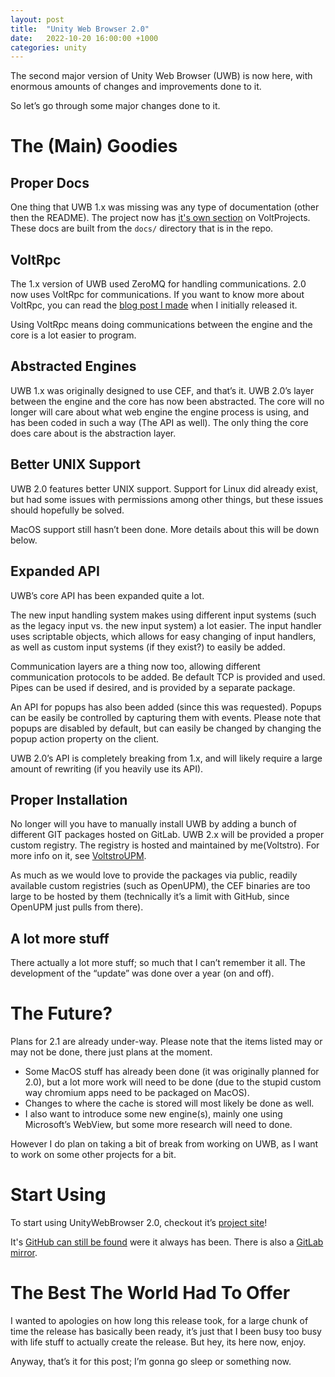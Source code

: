```yaml
---
layout: post
title:  "Unity Web Browser 2.0"
date:   2022-10-20 16:00:00 +1000
categories: unity
---
```


The second major version of Unity Web Browser (UWB) is now here, with
enormous amounts of changes and improvements done to it.

So let’s go through some major changes done to it.

# The (Main) Goodies

## Proper Docs

One thing that UWB 1.x was missing was any type of documentation (other then the README). The project now has [it's own section](https://projects.voltstro.dev/UnityWebBrowser/) on VoltProjects. These docs are built from the `docs/` directory that is in the repo.

## VoltRpc

The 1.x version of UWB used ZeroMQ for handling communications. 2.0 now uses VoltRpc for communications. If you want to know more about VoltRpc, you can read the [blog post I made](https://voltstro.dev/blog/2021/08/03/introducing-voltrpc) when I initially released it.

Using VoltRpc means doing communications between the engine and the core is a lot easier to program.

## Abstracted Engines

UWB 1.x was originally designed to use CEF, and that’s it. UWB 2.0’s layer between the engine and the core has now been abstracted. The core will no longer will care about what web engine the engine process is using, and has been coded in such a way (The API as well). The only thing the core does care about is the abstraction layer.

## Better UNIX Support

UWB 2.0 features better UNIX support. Support for Linux did already exist, but had some issues with permissions among other things, but these issues should hopefully be solved.

MacOS support still hasn’t been done. More details about this will be down below.

## Expanded API

UWB’s core API has been expanded quite a lot.

The new input handling system makes using different input systems (such as the legacy input vs. the new input system) a lot easier. The input handler uses scriptable objects, which allows for easy changing of input handlers, as well as custom input systems (if they exist?) to easily be added.

Communication layers are a thing now too, allowing different communication protocols to be added. Be default TCP is provided and used. Pipes can be used if desired, and is provided by a separate package.

An API for popups has also been added (since this was requested). Popups can be easily be controlled by capturing them with events. Please note that popups are disabled by default, but can easily be changed by changing the popup action property on the client.

UWB 2.0’s API is completely breaking from 1.x, and will likely require a large amount of rewriting (if you heavily use its API).

## Proper Installation

No longer will you have to manually install UWB by adding a bunch of different GIT packages hosted on GitLab. UWB 2.x will be provided a proper custom registry. The registry is hosted and maintained by me(Voltstro). For more info on it, see [VoltstroUPM](https://github.com/Voltstro/VoltstroUPM).

As much as we would love to provide the packages via public, readily available custom registries (such as OpenUPM), the CEF binaries are too large to be hosted by them (technically it’s a limit with GitHub, since OpenUPM just pulls from there).

## A lot more stuff

There actually a lot more stuff; so much that I can’t remember it all. The development of the “update” was done over a year (on and off).

# The Future?

Plans for 2.1 are already under-way. Please note that the items listed may or may not be done, there just plans at the moment.
  - Some MacOS stuff has already been done (it was originally planned
    for 2.0), but a lot more work will need to be done (due to the
    stupid custom way chromium apps need to be packaged on MacOS).
  - Changes to where the cache is stored will most likely be done as
    well.
  - I also want to introduce some new engine(s), mainly one using
    Microsoft’s WebView, but some more research will need to done.

However I do plan on taking a bit of break from working on UWB, as I want to work on some other projects for a bit.

# Start Using

To start using UnityWebBrowser 2.0, checkout it’s [project site](https://projects.voltstro.dev/UnityWebBrowser/)!

It's [GitHub can still be found](https://github.com/Voltstro-Studios/UnityWebBrowser) were it always has been. There is also a [GitLab mirror](https://gitlab.com/Voltstro-Studios/WebBrowser/UnityWebBrowser).

# The Best The World Had To Offer

I wanted to apologies on how long this release took, for a large chunk of time the release has basically been ready, it’s just that I been busy too busy with life stuff to actually create the release. But hey, its here now, enjoy.

Anyway, that’s it for this post; I’m gonna go sleep or something now.
